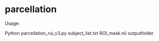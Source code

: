 # parcellation


Usage:


 Python parcellation_rui_v3.py subject_list.txt ROI_mask.nii outputfolder
